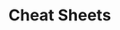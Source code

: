                                                                     
                                                                                                                
# Cheat Sheets           

   




